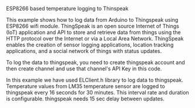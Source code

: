 
  ESP8266 based temperature logging to Thinspeak
 
 This example shows how to log data from Arduino to Thingspeak using ESP8266 wifi module.
 ThingSpeak is an open source Internet of Things (IoT) application and API to store and 
 retrieve data from things using the HTTP protocol over the Internet or via a Local Area Network.
 ThingSpeak enables the creation of sensor logging applications, location tracking applications,
 and a social network of things with status updates.
 
 To log the data to thingspeak, you need to create thingspeak account and then create channel and 
 use that channel's API Key in this code.
 
 In this example we have used ELClient.h library to log data to thingspeak. Temperature values from
 LM35 temperature sensor are logged to thingspeak every 16 seconds for 30 minutes. This interval rate 
 and duration is configurable. thingspeak needs 15 sec delay between updates.
